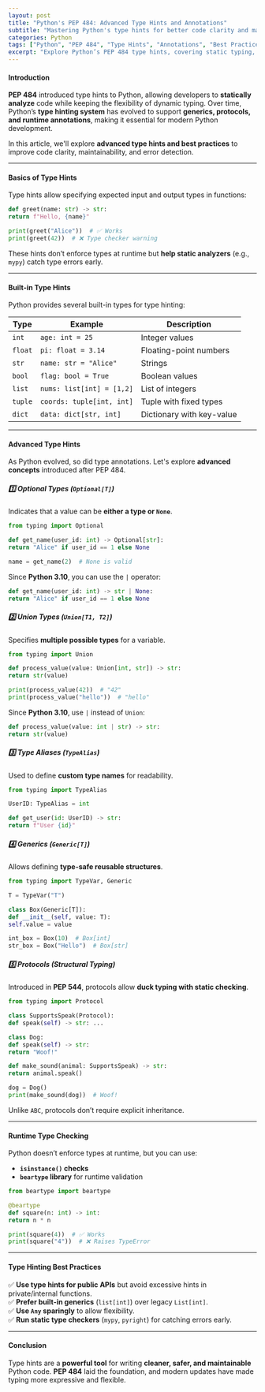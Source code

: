 ```yaml
---
layout: post
title: "Python's PEP 484: Advanced Type Hints and Annotations"
subtitle: "Mastering Python's type hints for better code clarity and maintainability"
categories: Python
tags: ["Python", "PEP 484", "Type Hints", "Annotations", "Best Practices"]
excerpt: "Explore Python’s PEP 484 type hints, covering static typing, generics, protocols, and advanced annotations to write more readable and maintainable code."
---
```


#### Introduction

**PEP 484** introduced type hints to Python, allowing developers to **statically analyze** code while keeping the flexibility of dynamic typing. Over time, Python’s **type hinting system** has evolved to support **generics, protocols, and runtime annotations**, making it essential for modern Python development.

In this article, we'll explore **advanced type hints and best practices** to improve code clarity, maintainability, and error detection.

---

#### Basics of Type Hints

Type hints allow specifying expected input and output types in functions:

```python  
def greet(name: str) -> str:  
return f"Hello, {name}"

print(greet("Alice"))  # ✅ Works  
print(greet(42))  # ❌ Type checker warning  
```

These hints don’t enforce types at runtime but **help static analyzers** (e.g., `mypy`) catch type errors early.

---

#### Built-in Type Hints

Python provides several built-in types for type hinting:

| Type          | Example                 | Description                 |  
|--------------|-------------------------|-----------------------------|  
| `int`       | `age: int = 25`         | Integer values              |  
| `float`     | `pi: float = 3.14`      | Floating-point numbers      |  
| `str`       | `name: str = "Alice"`   | Strings                     |  
| `bool`      | `flag: bool = True`     | Boolean values              |  
| `list`      | `nums: list[int] = [1,2]` | List of integers           |  
| `tuple`     | `coords: tuple[int, int]` | Tuple with fixed types    |  
| `dict`      | `data: dict[str, int]`  | Dictionary with key-value   |  

---

#### Advanced Type Hints

As Python evolved, so did type annotations. Let's explore **advanced concepts** introduced after PEP 484.

##### 1️⃣ **Optional Types** (`Optional[T]`)

Indicates that a value can be **either a type or `None`**.

```python  
from typing import Optional

def get_name(user_id: int) -> Optional[str]:  
return "Alice" if user_id == 1 else None

name = get_name(2)  # None is valid  
```

Since **Python 3.10**, you can use the `|` operator:

```python  
def get_name(user_id: int) -> str | None:  
return "Alice" if user_id == 1 else None  
```

##### 2️⃣ **Union Types** (`Union[T1, T2]`)

Specifies **multiple possible types** for a variable.

```python  
from typing import Union

def process_value(value: Union[int, str]) -> str:  
return str(value)

print(process_value(42))  # "42"  
print(process_value("hello"))  # "hello"  
```

Since **Python 3.10**, use `|` instead of `Union`:

```python  
def process_value(value: int | str) -> str:  
return str(value)  
```

##### 3️⃣ **Type Aliases** (`TypeAlias`)

Used to define **custom type names** for readability.

```python  
from typing import TypeAlias

UserID: TypeAlias = int

def get_user(id: UserID) -> str:  
return f"User {id}"  
```

##### 4️⃣ **Generics (`Generic[T]`)**

Allows defining **type-safe reusable structures**.

```python  
from typing import TypeVar, Generic

T = TypeVar("T")

class Box(Generic[T]):  
def __init__(self, value: T):  
self.value = value

int_box = Box(10)  # Box[int]  
str_box = Box("Hello")  # Box[str]  
```

##### 5️⃣ **Protocols (Structural Typing)**

Introduced in **PEP 544**, protocols allow **duck typing with static checking**.

```python  
from typing import Protocol

class SupportsSpeak(Protocol):  
def speak(self) -> str: ...

class Dog:  
def speak(self) -> str:  
return "Woof!"

def make_sound(animal: SupportsSpeak) -> str:  
return animal.speak()

dog = Dog()  
print(make_sound(dog))  # Woof!  
```

Unlike `ABC`, protocols don’t require explicit inheritance.

---

#### Runtime Type Checking

Python doesn’t enforce types at runtime, but you can use:

- **`isinstance()` checks**
- **`beartype` library** for runtime validation

```python  
from beartype import beartype

@beartype  
def square(n: int) -> int:  
return n * n

print(square(4))  # ✅ Works  
print(square("4"))  # ❌ Raises TypeError  
```

---

#### Type Hinting Best Practices

✅ **Use type hints for public APIs** but avoid excessive hints in private/internal functions.  
✅ **Prefer built-in generics** (`list[int]`) over legacy `List[int]`.  
✅ **Use `Any` sparingly** to allow flexibility.  
✅ **Run static type checkers** (`mypy`, `pyright`) for catching errors early.

---

#### Conclusion

Type hints are a **powerful tool** for writing **cleaner, safer, and maintainable** Python code. **PEP 484** laid the foundation, and modern updates have made typing more expressive and flexible.

  
